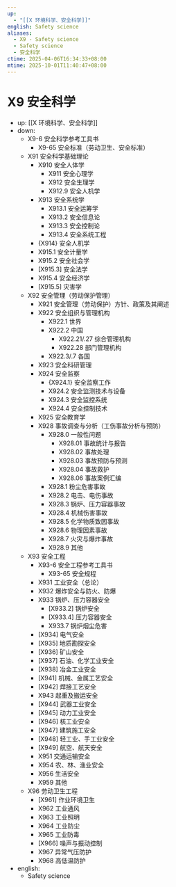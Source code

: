 ```yaml
---
up:
  - "[[X 环境科学、安全科学]]"
english: Safety science
aliases:
  - X9 - Safety science
  - Safety science
  - 安全科学
ctime: 2025-04-06T16:34:33+08:00
mtime: 2025-10-01T11:40:47+08:00
---
```


# X9 安全科学

- up: [[X 环境科学、安全科学]]
- down:
	- X9-6 安全科学参考工具书
		- X9-65 安全标准（劳动卫生、安全标准）
	- X91 安全科学基础理论
		- X910 安全人体学
			- X911 安全心理学
			- X912 安全生理学
			- X912.9 安全人机学
		- X913 安全系统学
			- X913.1 安全运筹学
			- X913.2 安全信息论
			- X913.3 安全控制论
			- X913.4 安全系统工程
		- {X914} 安全人机学
		- X915.1 安全计量学
		- X915.2 安全社会学
		- [X915.3] 安全法学
		- X915.4 安全经济学
		- [X915.5] 灾害学
	- X92 安全管理（劳动保护管理）
		- X921 安全管理（劳动保护）方针、政策及其阐述
		- X922 安全组织与管理机构
			- X922.1 世界
			- X922.2 中国
				- X922.21/.27 综合管理机构
				- X922.28 部门管理机构
			- X922.3/.7 各国
		- X923 安全科研管理
		- X924 安全监察
			- {X924.1} 安全监察工作
			- X924.2 安全监测技术与设备
			- X924.3 安全监控系统
			- X924.4 安全控制技术
		- X925 安全教育学
		- X928 事故调查与分析（工伤事故分析与预防）
			- X928.0 一般性问题
				- X928.01 事故统计与报告
				- X928.02 事故处理
				- X928.03 事故预防与预测
				- X928.04 事故救护
				- X928.06 事故案例汇编
			- X928.1 粉尘危害事故
			- X928.2 电击、电伤事故
			- X928.3 锅炉、压力容器事故
			- X928.4 机械伤害事故
			- X928.5 化学物质致因事故
			- X928.6 物理因素事故
			- X928.7 火灾与爆炸事故
			- X928.9 其他
	- X93 安全工程
		- X93-6 安全工程参考工具书
			- X93-65 安全规程
		- X931 工业安全（总论）
		- X932 爆炸安全与防火、防爆
		- X933 锅炉、压力容器安全
			- [X933.2] 锅炉安全
			- [X933.4] 压力容器安全
			- X933.7 锅炉烟尘危害
		- [X934] 电气安全
		- [X935] 地质勘探安全
		- [X936] 矿山安全
		- [X937] 石油、化学工业安全
		- [X938] 冶金工业安全
		- [X941] 机械、金属工艺安全
		- [X942] 焊接工艺安全
		- X943 起重及搬运安全
		- [X944] 武器工业安全
		- [X945] 动力工业安全
		- [X946] 核工业安全
		- [X947] 建筑施工安全
		- [X948] 轻工业、手工业安全
		- [X949] 航空、航天安全
		- X951 交通运输安全
		- X954 农、林、渔业安全
		- X956 生活安全
		- X959 其他
	- X96 劳动卫生工程
		- [X961] 作业环境卫生
		- X962 工业通风
		- X963 工业照明
		- X964 工业防尘
		- X965 工业防毒
		- [X966] 噪声与振动控制
		- X967 异常气压防护
		- X968 高低温防护
- english:
	- Safety science
